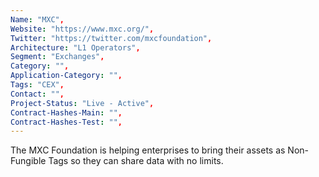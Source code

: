 ```yaml
---
Name: "MXC",
Website: "https://www.mxc.org/",
Twitter: "https://twitter.com/mxcfoundation",
Architecture: "L1 Operators",
Segment: "Exchanges",
Category: "",
Application-Category: "",
Tags: "CEX",
Contact: "",
Project-Status: "Live - Active",
Contract-Hashes-Main: "",
Contract-Hashes-Test: "",
---
```

<!--lang:en--> 
The MXC Foundation is helping enterprises to bring their assets as Non-Fungible Tags so they can share data with no limits.
<!--lang:es--] 
MXC Foundation está ayudando a las empresas a traer sus activos como etiquetas no fungibles para que puedan compartir datos sin límites.
<!--lang:de--] 
Die MXC Foundation hilft Unternehmen, ihre Assets als Non-Fungible Tags bereitzustellen, damit sie Daten ohne Einschränkungen teilen können.
<!--lang:fr--] 
La Fondation MXC aide les entreprises à apporter leurs actifs sous forme de balises non fongibles afin qu'elles puissent partager des données sans limites.
<!--lang:pl--] 
Fundacja MXC pomaga przedsiębiorstwom przenosić swoje aktywa jako niezamienne tagi, aby mogły udostępniać dane bez ograniczeń.
<!--lang:uk--] 
Фонд MXC допомагає підприємствам перевести свої активи як незамінні теги, щоб вони могли обмінюватися даними без обмежень.
[!--lang:*-->  
